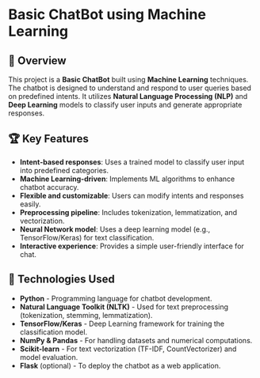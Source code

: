 # Basic ChatBot using Machine Learning  
           
## 📌 Overview   

This project is a **Basic ChatBot** built using **Machine Learning** techniques. The chatbot is designed to understand and respond to user queries based on predefined intents. It utilizes **Natural Language Processing (NLP)** and **Deep Learning** models to classify user inputs and generate appropriate responses.  

## 🏆 Key Features  

- **Intent-based responses**: Uses a trained model to classify user input into predefined categories.  
- **Machine Learning-driven**: Implements ML algorithms to enhance chatbot accuracy.  
- **Flexible and customizable**: Users can modify intents and responses easily.  
- **Preprocessing pipeline**: Includes tokenization, lemmatization, and vectorization.  
- **Neural Network model**: Uses a deep learning model (e.g., TensorFlow/Keras) for text classification.  
- **Interactive experience**: Provides a simple user-friendly interface for chat.  

## 🔧 Technologies Used  

- **Python** - Programming language for chatbot development.  
- **Natural Language Toolkit (NLTK)** - Used for text preprocessing (tokenization, stemming, lemmatization).  
- **TensorFlow/Keras** - Deep Learning framework for training the classification model.  
- **NumPy & Pandas** - For handling datasets and numerical computations.  
- **Scikit-learn** - For text vectorization (TF-IDF, CountVectorizer) and model evaluation.  
- **Flask** (optional) - To deploy the chatbot as a web application.  


